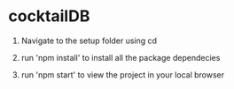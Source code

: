 # cocktailDB

1. Navigate to the setup folder using cd

2. run 'npm install' to install all the package dependecies

3. run 'npm start' to view the project in your local browser

